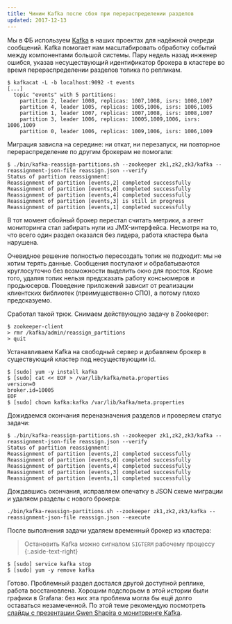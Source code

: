 ```yaml
---
title: Чиним Kafka после сбоя при перераспределении разделов
updated: 2017-12-13
---
```


Мы в ФБ используем [Kafka](https://kafka.apache.org) в наших проектах для надёжной очереди сообщений.
Kafka помогает нам масштабировать обработку событий между компонентами большой
системы. Пару недель назад инженер ошибся, указав несуществующий идентификатор брокера в кластере во время перераспределении разделов топика по репликам.

```
$ kafkacat -L -b localhost:9092 -t events
[...]
  topic "events" with 5 partitions:
    partition 2, leader 1008, replicas: 1007,1008, isrs: 1008,1007
    partition 4, leader 1005, replicas: 1005,1006, isrs: 1006,1005
    partition 1, leader 1007, replicas: 1007,1008, isrs: 1008,1007
    partition 3, leader 1006, replicas: 10005,1009,1006, isrs: 1006,1009
    partition 0, leader 1006, replicas: 1009,1006, isrs: 1006,1009
```

Миграция зависла на середине: ни откат, ни перезапуск, ни
повторное перераспределение по другим брокерам не помогали:

```
$ ./bin/kafka-reassign-partitions.sh --zookeeper zk1,zk2,zk3/kafka --reassignment-json-file reassign.json --verify
Status of partition reassignment:
Reassignment of partition [events,2] completed successfully
Reassignment of partition [events,0] completed successfully
Reassignment of partition [events,4] completed successfully
Reassignment of partition [events,3] is still in progress
Reassignment of partition [events,1] completed successfully
```

В тот момент сбойный брокер перестал считать метрики, а агент мониторинга стал
забирать нули из JMX-интерфейса. Несмотря на то, что всего один раздел оказался
без лидера, работа кластера была нарушена.

Очевидное решение полностью пересоздать топик не подходит: мы не хотим терять
данные. Сообщения поступают и обрабатываются круглосуточно без возможности
выделить окно для простоя. Кроме того, удаляя топик нельзя предсказать работу консьюмеров и продьюсеров. Поведение приложений зависит от реализации клиентских библиотек (преимущественно СПО), а потому плохо предсказуемо.

Сработал такой трюк. Снимаем действующую задачу в Zookeeper:

```
$ zookeeper-client
> rmr /kafka/admin/reassign_partitions
> quit
```

Устанавливаем Kafka на свободный сервер и добавляем брокер в существующий
кластер под несуществующим id.

```
$ [sudo] yum -y install kafka
$ [sudo] cat << EOF > /var/lib/kafka/meta.properties
version=0
broker.id=10005
EOF
$ [sudo] chown kafka:kafka /var/lib/kafka/meta.properties
```

Дожидаемся окончания переназначения разделов и проверяем статус задачи:

```
$ ./bin/kafka-reassign-partitions.sh --zookeeper zk1,zk2,zk3/kafka --reassignment-json-file reassign.json --verify
Status of partition reassignment:
Reassignment of partition [events,2] completed successfully
Reassignment of partition [events,0] completed successfully
Reassignment of partition [events,4] completed successfully
Reassignment of partition [events,3] completed successfully
Reassignment of partition [events,1] completed successfully
```

Дождавшись окончания, исправляем опечатку в JSON схеме миграции и удаляем
разделы с нового брокера:

```
./bin/kafka-reassign-partitions.sh --zookeeper zk1,zk2,zk3/kafka --reassignment-json-file reassign.json --execute
```

После выполнения задачи удаляем временный брокер из кластера:

> Остановить Kafka можно сигналом `SIGTERM` рабочему процессу
{:.aside-text-right}

```
$ [sudo] service kafka stop
$ [sudo] yum -y remove kafka
```

Готово. Проблемный раздел достался другой доступной реплике, работа
восстановлена. Хорошим подспорьем в этой истории были графики в Grafana: без
них эта проблема могла бы ещё долго оставаться незамеченной. По этой теме
рекомендую посмотреть [слайды с презентации Gwen Shapira о мониторинге Kafka](https://www.slideshare.net/ConfluentInc/metrics-are-not-enough-monitoring-apache-kafka-and-streaming-applications).

